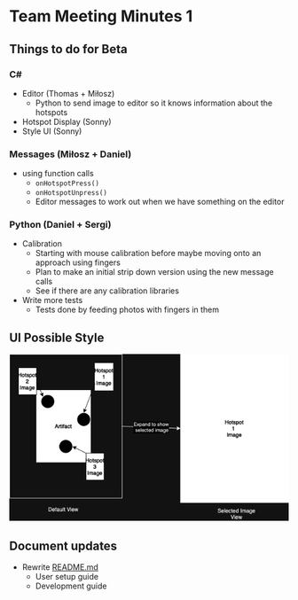# Team Meeting Minutes 1
## Things to do for Beta 
### C# 
- Editor (Thomas + Miłosz)
  - Python to send image to editor so it knows information about the hotspots
- Hotspot Display (Sonny)
- Style UI (Sonny)

### Messages (Miłosz + Daniel)
- using function calls
  - `onHotspotPress()`
  - `onHotspotUnpress()`
  - Editor messages to work out when we have something on the editor
 
### Python (Daniel + Sergi)
- Calibration
  - Starting with mouse calibration before maybe moving onto an approach using fingers
  - Plan to make an initial strip down version using the new message calls
  - See if there are any calibration libraries
- Write more tests
  - Tests done by feeding photos with fingers in them

## UI Possible Style
![Alt text](PossibleUIDesign.png "Possible Style")

## Document updates
- Rewrite [README.md](../../README.md)
  - User setup guide
  - Development guide 
